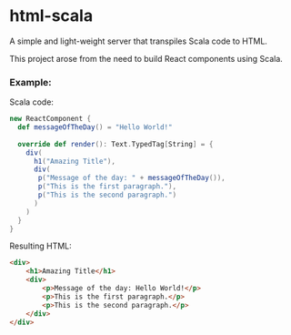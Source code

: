 # html-scala

A simple and light-weight server that transpiles Scala code to HTML.

This project arose from the need to build React components using Scala.

### Example:

Scala code:

```scala
new ReactComponent {
  def messageOfTheDay() = "Hello World!"
  
  override def render(): Text.TypedTag[String] = {
    div(
      h1("Amazing Title"),
      div(
       p("Message of the day: " + messageOfTheDay()),
       p("This is the first paragraph."),
       p("This is the second paragraph.")
      )
    )
  }
}
```

Resulting HTML:

```html
<div>
    <h1>Amazing Title</h1>
    <div>
        <p>Message of the day: Hello World!</p>
        <p>This is the first paragraph.</p>
        <p>This is the second paragraph.</p>
    </div>
</div>
```